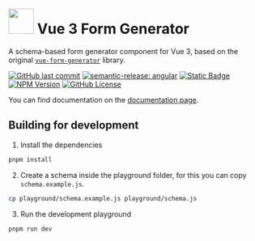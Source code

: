 # <img width="50" src="https://github.com/user-attachments/assets/1b793612-8ee9-46bf-bcd3-b233fec4b338">  Vue 3 Form Generator
A schema-based form generator component for Vue 3, based on the original 
[`vue-form-generator`](https://github.com/vue-generators/vue-form-generator) library.

[![GitHub last commit](https://img.shields.io/github/last-commit/kevinkosterr/vue3-form-generator?logo=github)](https://github.com/kevinkosterr/vue3-form-generator/commits/main/)
[![semantic-release: angular](https://img.shields.io/badge/semantic--release-angular-e10079?logo=semantic-release)](https://github.com/semantic-release/semantic-release)
[![Static Badge](https://img.shields.io/badge/Vue%20version-3.x.x-green?logo=vue.js)](https://vuejs.org)
[![NPM Version](https://img.shields.io/npm/v/%40kevinkosterr%2Fvue3-form-generator?logo=npm)](https://www.npmjs.com/package/@kevinkosterr/vue3-form-generator)
[![GitHub License](https://img.shields.io/github/license/kevinkosterr/vue3-form-generator)](https://github.com/kevinkosterr/vue3-form-generator?tab=MIT-1-ov-file)

You can find documentation on the [documentation page](https://kevinkosterr.github.io/vue3-form-generator).

## Building for development
1. Install the dependencies
```bash
pnpm install
```
2. Create a schema inside the playground folder, for this you can copy `schema.example.js`.
```bash
cp playground/schema.example.js playground/schema.js
```
3. Run the development playground
```bash
pnpm run dev 
```


